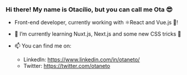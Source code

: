 ### Hi there! My name is Otacílio, but you can call me Ota 😎

- Front-end developer, currently working with ⚛React and Vue.js 💚!

- 🌱 I’m currently learning Nuxt.js, Next.js and some new CSS tricks 🎩

- 📫 You can find me on:
  - LinkedIn: https://www.linkedin.com/in/otaneto/
  - Twitter: https://twitter.com/otaneto

